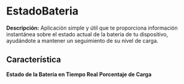# EstadoBateria
**Descripción:** Aplicación simple y útil que te proporciona información instantánea sobre el estado actual de la batería de tu dispositivo, ayudándote a mantener un seguimiento de su nivel de carga.

## Característica 
**Estado de la Batería en Tiempo Real**
**Porcentaje de Carga**
